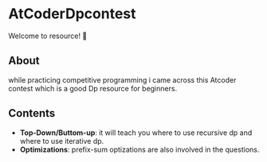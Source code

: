 # AtCoderDpcontest

Welcome to resource! 🚀

## About
while practicing competitive programming i came across this Atcoder contest which is a good Dp resource for beginners.

## Contents
- **Top-Down/Buttom-up**: it will teach you where to use recursive dp and where to use iterative dp.
- **Optimizations**: prefix-sum optizations are also involved in the questions.
